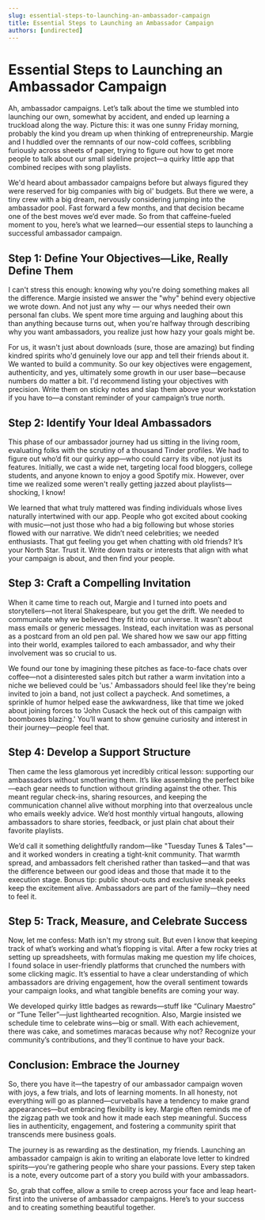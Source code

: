 ```yaml
---
slug: essential-steps-to-launching-an-ambassador-campaign
title: Essential Steps to Launching an Ambassador Campaign
authors: [undirected]
---
```



# Essential Steps to Launching an Ambassador Campaign

Ah, ambassador campaigns. Let’s talk about the time we stumbled into launching our own, somewhat by accident, and ended up learning a truckload along the way. Picture this: it was one sunny Friday morning, probably the kind you dream up when thinking of entrepreneurship. Margie and I huddled over the remnants of our now-cold coffees, scribbling furiously across sheets of paper, trying to figure out how to get more people to talk about our small sideline project—a quirky little app that combined recipes with song playlists.

We'd heard about ambassador campaigns before but always figured they were reserved for big companies with big ol' budgets. But there we were, a tiny crew with a big dream, nervously considering jumping into the ambassador pool. Fast forward a few months, and that decision became one of the best moves we’d ever made. So from that caffeine-fueled moment to you, here’s what we learned—our essential steps to launching a successful ambassador campaign.

## Step 1: Define Your Objectives—Like, Really Define Them

I can't stress this enough: knowing why you're doing something makes all the difference. Margie insisted we answer the "why" behind every objective we wrote down. And not just any why — our whys needed their own personal fan clubs. We spent more time arguing and laughing about this than anything because turns out, when you're halfway through describing why you want ambassadors, you realize just how hazy your goals might be.

For us, it wasn't just about downloads (sure, those are amazing) but finding kindred spirits who'd genuinely love our app and tell their friends about it. We wanted to build a community. So our key objectives were engagement, authenticity, and yes, ultimately some growth in our user base—because numbers do matter a bit. I'd recommend listing your objectives with precision. Write them on sticky notes and slap them above your workstation if you have to—a constant reminder of your campaign’s true north.

## Step 2: Identify Your Ideal Ambassadors

This phase of our ambassador journey had us sitting in the living room, evaluating folks with the scrutiny of a thousand Tinder profiles. We had to figure out who’d fit our quirky app—who could carry its vibe, not just its features. Initially, we cast a wide net, targeting local food bloggers, college students, and anyone known to enjoy a good Spotify mix. However, over time we realized some weren't really getting jazzed about playlists—shocking, I know!

We learned that what truly mattered was finding individuals whose lives naturally intertwined with our app. People who got excited about cooking with music—not just those who had a big following but whose stories flowed with our narrative. We didn’t need celebrities; we needed enthusiasts. That gut feeling you get when chatting with old friends? It’s your North Star. Trust it. Write down traits or interests that align with what your campaign is about, and then find your people.

## Step 3: Craft a Compelling Invitation

When it came time to reach out, Margie and I turned into poets and storytellers—not literal Shakespeare, but you get the drift. We needed to communicate why we believed they fit into our universe. It wasn’t about mass emails or generic messages. Instead, each invitation was as personal as a postcard from an old pen pal. We shared how we saw our app fitting into their world, examples tailored to each ambassador, and why their involvement was so crucial to us.

We found our tone by imagining these pitches as face-to-face chats over coffee—not a disinterested sales pitch but rather a warm invitation into a niche we believed could be 'us.' Ambassadors should feel like they're being invited to join a band, not just collect a paycheck. And sometimes, a sprinkle of humor helped ease the awkwardness, like that time we joked about joining forces to 'John Cusack the heck out of this campaign with boomboxes blazing.' You’ll want to show genuine curiosity and interest in their journey—people feel that.

## Step 4: Develop a Support Structure

Then came the less glamorous yet incredibly critical lesson: supporting our ambassadors without smothering them. It’s like assembling the perfect bike—each gear needs to function without grinding against the other. This meant regular check-ins, sharing resources, and keeping the communication channel alive without morphing into that overzealous uncle who emails weekly advice. We’d host monthly virtual hangouts, allowing ambassadors to share stories, feedback, or just plain chat about their favorite playlists.

We’d call it something delightfully random—like "Tuesday Tunes & Tales"—and it worked wonders in creating a tight-knit community. That warmth spread, and ambassadors felt cherished rather than tasked—and that was the difference between our good ideas and those that made it to the execution stage. Bonus tip: public shout-outs and exclusive sneak peeks keep the excitement alive. Ambassadors are part of the family—they need to feel it.

## Step 5: Track, Measure, and Celebrate Success

Now, let me confess: Math isn't my strong suit. But even I know that keeping track of what’s working and what’s flopping is vital. After a few rocky tries at setting up spreadsheets, with formulas making me question my life choices, I found solace in user-friendly platforms that crunched the numbers with some clicking magic. It’s essential to have a clear understanding of which ambassadors are driving engagement, how the overall sentiment towards your campaign looks, and what tangible benefits are coming your way.

We developed quirky little badges as rewards—stuff like “Culinary Maestro” or “Tune Teller”—just lighthearted recognition. Also, Margie insisted we schedule time to celebrate wins—big or small. With each achievement, there was cake, and sometimes maracas because why not? Recognize your community’s contributions, and they’ll continue to have your back.

## Conclusion: Embrace the Journey

So, there you have it—the tapestry of our ambassador campaign woven with joys, a few trials, and lots of learning moments. In all honesty, not everything will go as planned—curveballs have a tendency to make grand appearances—but embracing flexibility is key. Margie often reminds me of the zigzag path we took and how it made each step meaningful. Success lies in authenticity, engagement, and fostering a community spirit that transcends mere business goals.

The journey is as rewarding as the destination, my friends. Launching an ambassador campaign is akin to writing an elaborate love letter to kindred spirits—you're gathering people who share your passions. Every step taken is a note, every outcome part of a story you build with your ambassadors.

So, grab that coffee, allow a smile to creep across your face and leap heart-first into the universe of ambassador campaigns. Here’s to your success and to creating something beautiful together.